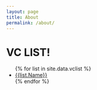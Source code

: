 ```yaml
---
layout: page
title: About
permalink: /about/
---
```


<h1>VC LIST!</h1>

<ul>
{% for list in site.data.vclist %}
  <li><a href="{{ list.Name | datapage_url: 'vclist' }}">{{list.Name}}</a></li>
{% endfor %}
</ul>